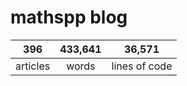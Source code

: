 # mathspp blog

<table class="stats-table">
    <thead>
        <tr>
            <th style="text-align: center;">396</th>
            <th style="text-align: center;">433,641</th>
            <th style="text-align: center;">36,571</th>
        </tr>
    </thead>
    <tbody>
        <tr>
            <td style="text-align: center;">articles</td>
            <td style="text-align: center;">words</td>
            <td style="text-align: center;">lines of code</td>
        </tr>
    </tbody>
</table>